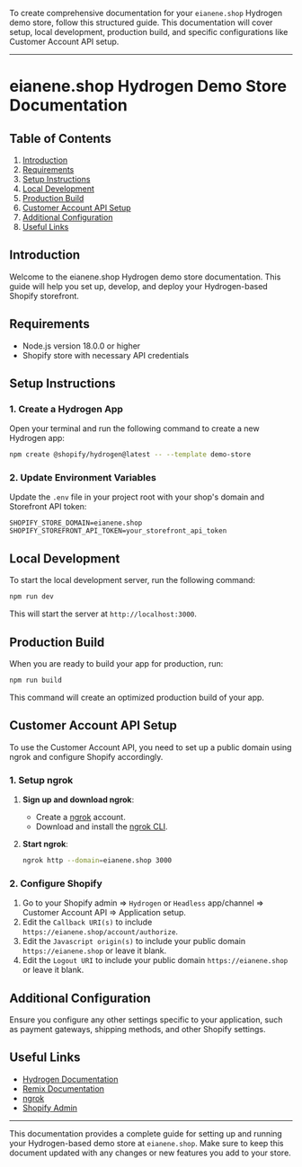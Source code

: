 To create comprehensive documentation for your `eianene.shop` Hydrogen demo store, follow this structured guide. This documentation will cover setup, local development, production build, and specific configurations like Customer Account API setup.

---

# eianene.shop Hydrogen Demo Store Documentation

## Table of Contents

1. [Introduction](#introduction)
2. [Requirements](#requirements)
3. [Setup Instructions](#setup-instructions)
4. [Local Development](#local-development)
5. [Production Build](#production-build)
6. [Customer Account API Setup](#customer-account-api-setup)
7. [Additional Configuration](#additional-configuration)
8. [Useful Links](#useful-links)

## Introduction

Welcome to the eianene.shop Hydrogen demo store documentation. This guide will help you set up, develop, and deploy your Hydrogen-based Shopify storefront.

## Requirements

- Node.js version 18.0.0 or higher
- Shopify store with necessary API credentials

## Setup Instructions

### 1. Create a Hydrogen App

Open your terminal and run the following command to create a new Hydrogen app:

```bash
npm create @shopify/hydrogen@latest -- --template demo-store
```

### 2. Update Environment Variables

Update the `.env` file in your project root with your shop's domain and Storefront API token:

```
SHOPIFY_STORE_DOMAIN=eianene.shop
SHOPIFY_STOREFRONT_API_TOKEN=your_storefront_api_token
```

## Local Development

To start the local development server, run the following command:

```bash
npm run dev
```

This will start the server at `http://localhost:3000`.

## Production Build

When you are ready to build your app for production, run:

```bash
npm run build
```

This command will create an optimized production build of your app.

## Customer Account API Setup

To use the Customer Account API, you need to set up a public domain using ngrok and configure Shopify accordingly.

### 1. Setup ngrok

1. **Sign up and download ngrok**:
   - Create a [ngrok](https://ngrok.com/) account.
   - Download and install the [ngrok CLI](https://ngrok.com/download).

2. **Start ngrok**:
   ```bash
   ngrok http --domain=eianene.shop 3000
   ```

### 2. Configure Shopify

1. Go to your Shopify admin => `Hydrogen` or `Headless` app/channel => Customer Account API => Application setup.
2. Edit the `Callback URI(s)` to include `https://eianene.shop/account/authorize`.
3. Edit the `Javascript origin(s)` to include your public domain `https://eianene.shop` or leave it blank.
4. Edit the `Logout URI` to include your public domain `https://eianene.shop` or leave it blank.

## Additional Configuration

Ensure you configure any other settings specific to your application, such as payment gateways, shipping methods, and other Shopify settings.

## Useful Links

- [Hydrogen Documentation](https://shopify.dev/custom-storefronts/hydrogen)
- [Remix Documentation](https://remix.run/docs/en/v1)
- [ngrok](https://ngrok.com/)
- [Shopify Admin](https://admin.shopify.com/store/your-store-name)

---

This documentation provides a complete guide for setting up and running your Hydrogen-based demo store at `eianene.shop`. Make sure to keep this document updated with any changes or new features you add to your store.
